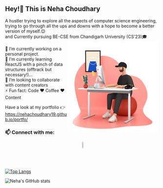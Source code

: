 ### <h2>Hey!👋 This is Neha Choudhary</h2>

A hustler trying to explore all the aspects of computer science engineering, trying to go through all the ups and downs with a hope to become a better version of myself.😌
<br>and Currently pursuing BE-CSE from Chandigarh University (CS'23)🎓
<img src="/image49.png" align="right" style="width:300px;height:300px;">
<br><br>
🔭 I’m currently working on a personal project.<br>
🌱 I’m currently learning ReactJS with a pinch of data structures (offtrack but necessary!)...<br>
👯 I’m looking to collaborate with content creators<br>
⚡ Fun fact: Code ❤️ Coffee ❤️ Content<br>

 

Have a look at my portfolio 👉 https://nehachoudhary19.github.io/portfo/

<h3>📫 Connect with me:</h3>
  <a href="https://www.linkedin.com/in/neha-choudhary7/"><img src="https://cdn.jsdelivr.net/npm/simple-icons@v3/icons/linkedin.svg" style="width:5%;height:5%;margin-left:50%;"></a>

<br><br><br>
[![Top Langs](https://github-readme-stats.vercel.app/api/top-langs/?username=Nehachoudhary19&layout=compact)](https://github.com/Nehachoudhary19/github-readme-stats)

![Neha's GitHub stats](https://github-readme-stats.vercel.app/api?username=Nehachoudhary19&show_icons=true&theme=radical)



<!--
**Nehachoudhary19/Nehachoudhary19** is a ✨ _special_ ✨ repository because its `README.md` (this file) appears on your GitHub profile.

Here are some ideas to get you started:

- 🔭 I’m currently working on ...
- 🌱 I’m currently learning ...
- 👯 I’m looking to collaborate on ...
- 🤔 I’m looking for help with ...
- 💬 Ask me about ...
- 📫 How to reach me: ...
- 😄 Pronouns: ...
- ⚡ Fun fact: ...
-->
